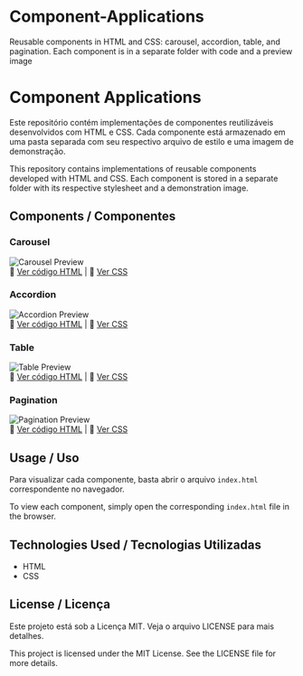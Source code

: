 # Component-Applications
Reusable components in HTML and CSS: carousel, accordion, table, and pagination. Each component is in a separate folder with code and a preview image

# Component Applications

Este repositório contém implementações de componentes reutilizáveis desenvolvidos com HTML e CSS. Cada componente está armazenado em uma pasta separada com seu respectivo arquivo de estilo e uma imagem de demonstração.

This repository contains implementations of reusable components developed with HTML and CSS. Each component is stored in a separate folder with its respective stylesheet and a demonstration image.

## Components / Componentes

### Carousel  
![Carousel Preview](carousel/screenshot.png)  
🔗 [Ver código HTML](carousel/index.html) | 🔗 [Ver CSS](carousel/style.css)  

### Accordion  
![Accordion Preview](accordion/screenshot.png)  
🔗 [Ver código HTML](accordion/index.html) | 🔗 [Ver CSS](accordion/style.css)  

### Table  
![Table Preview](table/screenshot.png)  
🔗 [Ver código HTML](table/index.html) | 🔗 [Ver CSS](table/style.css)  

### Pagination  
![Pagination Preview](pagination/screenshot.png)  
🔗 [Ver código HTML](pagination/index.html) | 🔗 [Ver CSS](pagination/style.css)  

## Usage / Uso

Para visualizar cada componente, basta abrir o arquivo `index.html` correspondente no navegador.

To view each component, simply open the corresponding `index.html` file in the browser.

## Technologies Used / Tecnologias Utilizadas
- HTML
- CSS

## License / Licença  
Este projeto está sob a Licença MIT. Veja o arquivo LICENSE para mais detalhes.  

This project is licensed under the MIT License. See the LICENSE file for more details.
